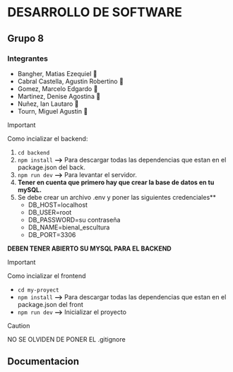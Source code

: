 # **DESARROLLO DE SOFTWARE**
## Grupo 8
### Integrantes
+ Bangher, Matias Ezequiel :disguised_face:
+ Cabral Castella, Agustin Robertino :disguised_face:
+ Gomez, Marcelo Edgardo :disguised_face:
+ Martinez, Denise Agostina :disguised_face:
+ Nuñez, Ian Lautaro :disguised_face:
+ Tourn, Miguel Agustin :disguised_face:

> [!IMPORTANT]
> Como incializar el backend:

1. `cd backend`
2. `npm install` **-->** Para descargar todas las dependencias que estan en el package.json del back.
3. `npm run dev` **-->** Para levantar el servidor.
4. **Tener en cuenta que primero hay que crear la base de datos en tu mySQL.** 
5. Se debe crear un archivo .env y poner las siguientes credenciales** 
    - DB_HOST=localhost
    - DB_USER=root
    - DB_PASSWORD=su contraseña
    - DB_NAME=bienal_escultura
    - DB_PORT=3306

**DEBEN TENER ABIERTO SU MYSQL PARA EL BACKEND** 

> [!IMPORTANT]
> Como incializar el frontend

+ `cd my-proyect`
+ `npm install` **-->** Para descargar todas las dependencias que estan en el package.json del front
+ `npm run dev` **-->** Inicializar el proyecto
    

> [!CAUTION]
> NO SE OLVIDEN DE PONER EL .gitignore


## Documentacion